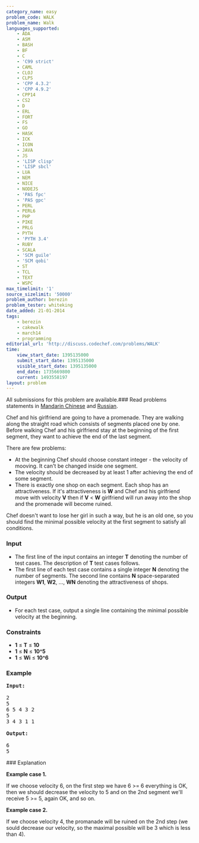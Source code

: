 ```yaml
---
category_name: easy
problem_code: WALK
problem_name: Walk
languages_supported:
    - ADA
    - ASM
    - BASH
    - BF
    - C
    - 'C99 strict'
    - CAML
    - CLOJ
    - CLPS
    - 'CPP 4.3.2'
    - 'CPP 4.9.2'
    - CPP14
    - CS2
    - D
    - ERL
    - FORT
    - FS
    - GO
    - HASK
    - ICK
    - ICON
    - JAVA
    - JS
    - 'LISP clisp'
    - 'LISP sbcl'
    - LUA
    - NEM
    - NICE
    - NODEJS
    - 'PAS fpc'
    - 'PAS gpc'
    - PERL
    - PERL6
    - PHP
    - PIKE
    - PRLG
    - PYTH
    - 'PYTH 3.4'
    - RUBY
    - SCALA
    - 'SCM guile'
    - 'SCM qobi'
    - ST
    - TCL
    - TEXT
    - WSPC
max_timelimit: '1'
source_sizelimit: '50000'
problem_author: berezin
problem_tester: whiteking
date_added: 21-01-2014
tags:
    - berezin
    - cakewalk
    - march14
    - programming
editorial_url: 'http://discuss.codechef.com/problems/WALK'
time:
    view_start_date: 1395135000
    submit_start_date: 1395135000
    visible_start_date: 1395135000
    end_date: 1735669800
    current: 1493558197
layout: problem
---
```

All submissions for this problem are available.###  Read problems statements in [Mandarin Chinese](http://www.codechef.com/download/translated/MARCH14/mandarin/WALK.pdf) and [Russian](http://www.codechef.com/download/translated/MARCH14/russian/WALK.pdf).

Chef and his girlfriend are going to have a promenade. They are walking along the straight road which consists of segments placed one by one. Before walking Chef and his girlfriend stay at the beginning of the first segment, they want to achieve the end of the last segment.

There are few problems:

- At the beginning Chef should choose constant integer - the velocity of mooving. It can't be changed inside one segment.
- The velocity should be decreased by at least 1 after achieving the end of some segment.
- There is exactly one shop on each segment. Each shop has an attractiveness. If it's attractiveness is **W** and Chef and his girlfriend move with velocity **V** then if **V** < **W** girlfriend will run away into the shop and the promenade will become ruined.

 Chef doesn't want to lose her girl in such a way, but he is an old one, so you should find the minimal possible velocity at the first segment to satisfy all conditions.

### Input

- The first line of the input contains an integer **T** denoting the number of test cases. The description of **T** test cases follows.
- The first line of each test case contains a single integer **N** denoting the number of segments. The second line contains **N** space-separated integers **W1**, **W2**, ..., **WN** denoting the attractiveness of shops.

### Output

- For each test case, output a single line containing the minimal possible velocity at the beginning.

### Constraints

- **1** ≤ **T** ≤ **10**
- **1** ≤ **N** ≤ **10^5**
- **1** ≤ **Wi** ≤ **10^6**

### Example

<pre><b>Input:</b>

2
5
6 5 4 3 2
5
3 4 3 1 1

<b>Output:</b>

6
5
</pre>### Explanation

**Example case 1.**

 If we choose velocity 6, on the first step we have 6 >= 6 everything is OK, then we should decrease the velocity to 5 and on the 2nd segment we'll receive 5 >= 5, again OK, and so on.

**Example case 2.**

 If we choose velocity 4, the promanade will be ruined on the 2nd step (we sould decrease our velocity, so the maximal possible will be 3 which is less than 4).
